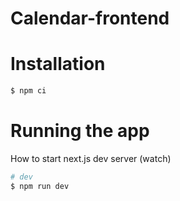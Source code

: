 # Calendar-frontend

# Installation
```bash
$ npm ci
```

# Running the app
How to start next.js dev server (watch)
```bash
# dev
$ npm run dev
```
